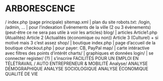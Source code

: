 # ARBORESCENCE


/
	index.php (page principale)
	sitemap.xml | plan du site
	robots.txt: /login, /admin, … | pour l’indexation
	Événements de la ville (2 ou 3 évènements) (peut-être ce ne sera pas utile à voir les articles)
	blog/ | articles
		Article1.php (Atualités)
		Article 2 (Actualités (économique ou non))
		Article 3 (Culturel)
		+ si motivé mais 3 c’est assez
	shop/ | boutique
	index.php | page d’accueil de la boutique
	checkout.php | pour payer: CB, PayPal
	map/ | carte intéractive avec filtres des points d’intérêt
	charts/ | graphiques et données
	login/ | se connecter
	register/ (?) | s’inscrire
	FACILITÉS POUR UN EMPLOI EN TÉLÉTRAVAIL / AUTO ENTREPRENEUR & MOBILITÉ
	Analyse/
		ANALYSE DÉMOGRAPHIQUE
		ANALYSE SOCIOLOGIQUE
		ANALYSE ÉCONOMIQUE
	QUALITÉ DE VIE

